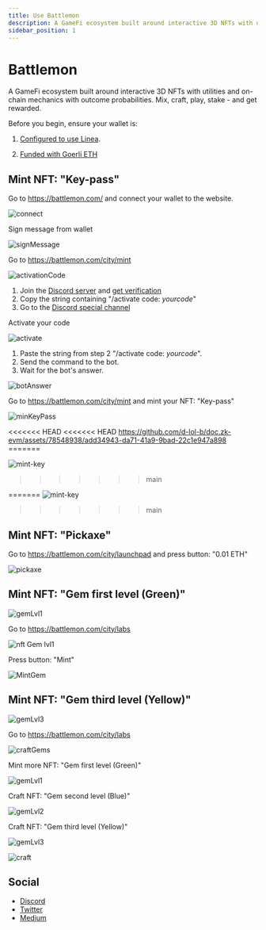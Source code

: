 ```yaml
---
title: Use Battlemon
description: A GameFi ecosystem built around interactive 3D NFTs with utilities and on-chain mechanics with outcome probabilities. Mix, craft, play, stake - and get rewarded.
sidebar_position: 1
---
```


# Battlemon

A GameFi ecosystem built around interactive 3D NFTs with utilities and on-chain mechanics with outcome probabilities. Mix, craft, play, stake - and get rewarded.

Before you begin, ensure your wallet is:

1. [Configured to use Linea](/use-mainnet/set-up-your-wallet.mdx).

2. [Funded with Goerli ETH](../fund.md#get-test-eth-on-goerli)

## Mint NFT: "Key-pass"

Go to https://battlemon.com/ and connect your wallet to the website.

![connect](https://github.com/d-lol-b/doc.zk-evm/assets/78548938/970817b2-6088-45e9-bd5b-6eef9999ebf3)

Sign message from wallet

![signMessage](https://github.com/d-lol-b/doc.zk-evm/assets/78548938/69932c19-5a20-4340-bee4-17cb7709f4f3)

Go to https://battlemon.com/city/mint

![activationСode](https://github.com/d-lol-b/doc.zk-evm/assets/78548938/311f64ce-0105-4520-8878-4539c163065b)

1.  Join the [Discord server](https://discord.gg/battlemon) and [get verification](https://discordapp.com/channels/893433519110488064/1086617965279068311)
2.  Copy the string containing "/activate code: _yourcode_"
3.  Go to the [Discord special channel](https://discordapp.com/channels/893433519110488064/1116478869118144532)

Activate your code

![activate](https://github.com/d-lol-b/doc.zk-evm/assets/78548938/4a768a55-07e7-4088-ae10-29ebe2c90d63)

1.  Paste the string from step 2 "/activate code: _yourcode_".
2.  Send the command to the bot.
3.  Wait for the bot's answer.

![botAnswer](https://github.com/d-lol-b/doc.zk-evm/assets/78548938/e5b05e78-1a47-4823-9e10-ef8fe3077c7f)

Go to https://battlemon.com/city/mint and mint your NFT: "Key-pass"

![minKeyPass](https://github.com/d-lol-b/doc.zk-evm/assets/78548938/75807067-1f64-4068-949e-b48c1711be9c)

<<<<<<< HEAD <<<<<<< HEAD https://github.com/d-lol-b/doc.zk-evm/assets/78548938/add34943-da71-41a9-9bad-22c1e947a898 =======

![mint-key](https://github.com/d-lol-b/doc.zk-evm/assets/78548938/079db208-72d5-475e-9acd-5ad8abb439cb)

> > > > > > > main

======= ![mint-key](https://github.com/d-lol-b/doc.zk-evm/assets/78548938/079db208-72d5-475e-9acd-5ad8abb439cb)

> > > > > > > main

## Mint NFT: "Pickaxe"

Go to https://battlemon.com/city/launchpad and press button: "0.01 ETH"

![pickaxe](https://github.com/d-lol-b/doc.zk-evm/assets/78548938/c686db79-5102-4441-8128-93efda3f2661)

## Mint NFT: "Gem first level (Green)"

![gemLvl1](https://github.com/d-lol-b/doc.zk-evm/assets/78548938/921196cf-fda0-4b21-8ee4-d670a5a5d078)

Go to https://battlemon.com/city/labs

![nft Gem lvl1](https://github.com/d-lol-b/doc.zk-evm/assets/78548938/a7ad22ae-1587-4ae2-a568-21ca05caf607)

Press button: "Mint"

![MintGem](https://github.com/d-lol-b/doc.zk-evm/assets/78548938/40ddc7af-ffd4-414b-8b0c-b94184e9ebaa)

## Mint NFT: "Gem third level (Yellow)"

![gemLvl3](https://github.com/d-lol-b/doc.zk-evm/assets/78548938/512053f1-d628-4745-a5e5-fce51ef32a76)

Go to https://battlemon.com/city/labs

![craftGems](https://github.com/d-lol-b/doc.zk-evm/assets/78548938/b6bc2402-993e-4c38-afa0-daff02b7ecb5)

Mint more NFT: "Gem first level (Green)"

![gemLvl1](https://github.com/d-lol-b/doc.zk-evm/assets/78548938/22fd83d1-5bd1-4f24-bf97-4d8d82d69548)

Craft NFT: "Gem second level (Blue)"

![gemLvl2](https://github.com/d-lol-b/doc.zk-evm/assets/78548938/3882e5ce-a230-4f5e-8e20-05000c8b0ed9)

Craft NFT: "Gem third level (Yellow)"

![gemLvl3](https://github.com/d-lol-b/doc.zk-evm/assets/78548938/da004793-2663-4e57-914d-80702e4ea4fa)

![craft](https://github.com/d-lol-b/doc.zk-evm/assets/78548938/0c9a0f87-dd96-49c6-8a3f-20c9929eb4d0)

## Social

- [Discord](https://discord.gg/battlemon)
- [Twitter](https://twitter.com/BATTLEM0N)
- [Medium](https://medium.com/@Battlemon)
